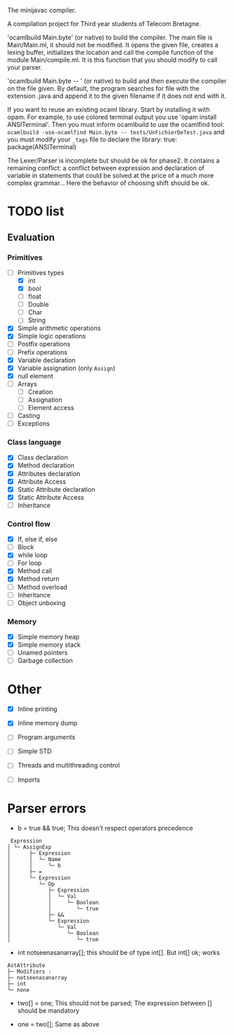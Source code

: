 The minijavac compiler.

A compilation project for Third year students of Telecom Bretagne.

'ocamlbuild Main.byte' (or native) to build the compiler. The main file
is Main/Main.ml, it should not be modified. It opens the given file,
creates a lexing buffer, initializes the location and call the compile
function of the module Main/compile.ml. It is this function that you
should modify to call your parser.

'ocamlbuild Main.byte -- <filename>' (or native) to build and then execute
the compiler on the file given. By default, the program searches for
file with the extension .java and append it to the given filename if
it does not end with it.

If you want to reuse an existing ocaml library. Start by installing it
with opam. For example, to use colored terminal output you
use 'opam install ANSITerminal'.
Then you must inform ocamlbuild to use the ocamlfind tool:
`ocamlbuild -use-ocamlfind Main.byte -- tests/UnFichierDeTest.java`
and you must modify your `_tags` file to declare the library:
true: package(ANSITerminal)

The Lexer/Parser is incomplete but should be ok for phase2. It
contains a remaining conflict: a conflict between expression and
declaration of variable in statements that could be solved at the
price of a much more complex grammar... Here the behavior of choosing
shift should be ok.


# TODO list

## Evaluation

### Primitives
* [ ] Primitives types
  * [x] int
  * [x] bool
  * [ ] float
  * [ ] Double
  * [ ] Char
  * [ ] String
* [x] Simple arithmetic operations
* [x] Simple logic operations
* [ ] Postfix operations
* [ ] Prefix operations
* [x] Variable declaration
* [x] Variable assignation (only `Assign`)
* [x] null element
* [ ] Arrays
  * [ ] Creation
  * [ ] Assignation
  * [ ] Element access
* [ ] Casting
* [ ] Exceptions

### Class language
* [x] Class declaration
* [x] Method declaration
* [x] Attributes declaration
* [x] Attribute Access
* [x] Static Attribute declaration
* [x] Static Attribute Access
* [ ] Inheritance

### Control flow
* [x] If, else if, else
* [ ] Block
* [x] while loop
* [ ] For loop
* [x] Method call
* [x] Method return
* [ ] Method overload
* [ ] Inheritance
* [ ] Object unboxing

### Memory
* [x] Simple memory heap
* [x] Simple memory stack
* [ ] Unamed pointers
* [ ] Garbage collection

# Other
* [x] Inline printing
* [x] Inline memory dump
* [ ] Program arguments
* [ ] Simple STD
* [ ] Threads and multithreading control
* [ ] Imports


Parser errors
===
- b = true && true;
This doesn't respect operators precedence
```
 Expression
│ └─ AssignExp
│      ├─ Expression
│      │  └─ Name
│      │     └─ b
│      ├─ =
│      └─ Expression
│         └─ Op
│            ├─ Expression
│            │  └─ Val
│            │     └─ Boolean
│            │        └─ true
│            ├─ &&
│            └─ Expression
│               └─ Val
│                  └─ Boolean
│                     └─ true
```

- int notseenasanarray[]; this should be of type int[]. But int[] ok; works

```
AstAttribute
├─ Modifiers :
├─ notseenasanarray
├─ int
└─ none
```

- two[] = one; This should not be parsed; The expression between [] should be mandatory

- one = two[]; Same as above

